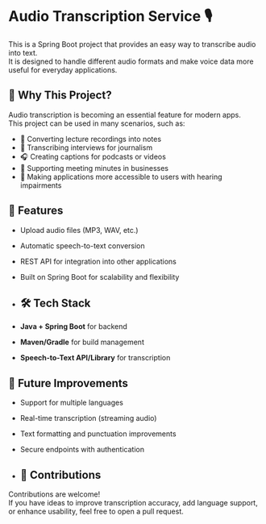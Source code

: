 # Audio Transcription Service 🎙️

This is a Spring Boot project that provides an easy way to transcribe audio into text.  
It is designed to handle different audio formats and make voice data more useful for everyday applications.

## 🌟 Why This Project?
Audio transcription is becoming an essential feature for modern apps.  
This project can be used in many scenarios, such as:
- 📓 Converting lecture recordings into notes  
- 📰 Transcribing interviews for journalism  
- 🎧 Creating captions for podcasts or videos  
- 🏢 Supporting meeting minutes in businesses  
- 📱 Making applications more accessible to users with hearing impairments  

## 🚀 Features
- Upload audio files (MP3, WAV, etc.)  
- Automatic speech-to-text conversion  
- REST API for integration into other applications  
- Built on Spring Boot for scalability and flexibility

- ## 🛠️ Tech Stack
- **Java + Spring Boot** for backend  
- **Maven/Gradle** for build management  
- **Speech-to-Text API/Library** for transcription 

## 🔮 Future Improvements
- Support for multiple languages  
- Real-time transcription (streaming audio)  
- Text formatting and punctuation improvements  
- Secure endpoints with authentication

- ## 🤝 Contributions
Contributions are welcome!  
If you have ideas to improve transcription accuracy, add language support, or enhance usability, feel free to open a pull request.


